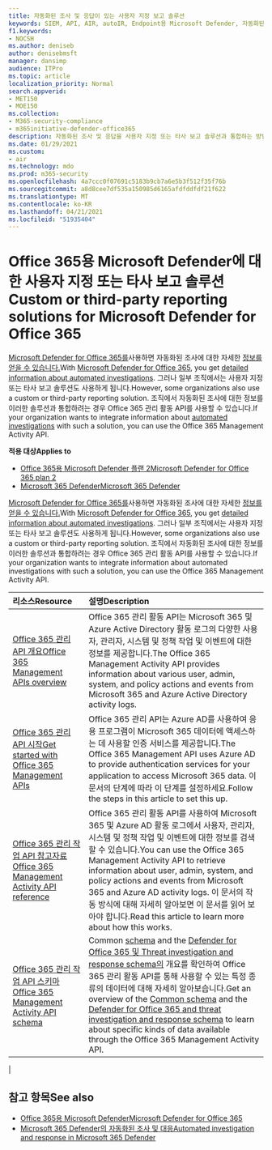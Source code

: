 ```yaml
---
title: 자동화된 조사 및 응답이 있는 사용자 지정 보고 솔루션
keywords: SIEM, API, AIR, autoIR, Endpoint용 Microsoft Defender, 자동화된 조사, 통합, 사용자 지정 보고서
f1.keywords:
- NOCSH
ms.author: deniseb
author: denisebmsft
manager: dansimp
audience: ITPro
ms.topic: article
localization_priority: Normal
search.appverid:
- MET150
- MOE150
ms.collection:
- M365-security-compliance
- m365initiative-defender-office365
description: 자동화된 조사 및 응답을 사용자 지정 또는 타사 보고 솔루션과 통합하는 방법을 알아보십시오.
ms.date: 01/29/2021
ms.custom:
- air
ms.technology: mdo
ms.prod: m365-security
ms.openlocfilehash: 4a7ccc0f07691c5183b9cb7a6e5b3f512f35f76b
ms.sourcegitcommit: a8d8cee7df535a150985d6165afdfddfdf21f622
ms.translationtype: MT
ms.contentlocale: ko-KR
ms.lasthandoff: 04/21/2021
ms.locfileid: "51935404"
---
```

# <a name="custom-or-third-party-reporting-solutions-for-microsoft-defender-for-office-365"></a><span data-ttu-id="d7586-104">Office 365용 Microsoft Defender에 대한 사용자 지정 또는 타사 보고 솔루션</span><span class="sxs-lookup"><span data-stu-id="d7586-104">Custom or third-party reporting solutions for Microsoft Defender for Office 365</span></span>

<span data-ttu-id="d7586-105">[Microsoft Defender for Office 365를](defender-for-office-365.md)사용하면 자동화된 조사에 대한 자세한 [정보를 얻을 수 있습니다.](air-view-investigation-results.md)</span><span class="sxs-lookup"><span data-stu-id="d7586-105">With [Microsoft Defender for Office 365](defender-for-office-365.md), you get [detailed information about automated investigations](air-view-investigation-results.md).</span></span> <span data-ttu-id="d7586-106">그러나 일부 조직에서는 사용자 지정 또는 타사 보고 솔루션도 사용하게 됩니다.</span><span class="sxs-lookup"><span data-stu-id="d7586-106">However, some organizations also use a custom or third-party reporting solution.</span></span> <span data-ttu-id="d7586-107">조직에서 자동화된 조사에 [](office-365-air.md) 대한 정보를 이러한 솔루션과 통합하려는 경우 Office 365 관리 활동 API를 사용할 수 있습니다.</span><span class="sxs-lookup"><span data-stu-id="d7586-107">If your organization wants to integrate information about [automated investigations](office-365-air.md) with such a solution, you can use the Office 365 Management Activity API.</span></span>

<span data-ttu-id="d7586-108">**적용 대상**</span><span class="sxs-lookup"><span data-stu-id="d7586-108">**Applies to**</span></span>
- [<span data-ttu-id="d7586-109">Office 365용 Microsoft Defender 플랜 2</span><span class="sxs-lookup"><span data-stu-id="d7586-109">Microsoft Defender for Office 365 plan 2</span></span>](defender-for-office-365.md)
- [<span data-ttu-id="d7586-110">Microsoft 365 Defender</span><span class="sxs-lookup"><span data-stu-id="d7586-110">Microsoft 365 Defender</span></span>](../defender/microsoft-365-defender.md)

<span data-ttu-id="d7586-111">[Microsoft Defender for Office 365를](defender-for-office-365.md)사용하면 자동화된 조사에 대한 자세한 [정보를 얻을 수 있습니다.](air-view-investigation-results.md)</span><span class="sxs-lookup"><span data-stu-id="d7586-111">With [Microsoft Defender for Office 365](defender-for-office-365.md), you get [detailed information about automated investigations](air-view-investigation-results.md).</span></span> <span data-ttu-id="d7586-112">그러나 일부 조직에서는 사용자 지정 또는 타사 보고 솔루션도 사용하게 됩니다.</span><span class="sxs-lookup"><span data-stu-id="d7586-112">However, some organizations also use a custom or third-party reporting solution.</span></span> <span data-ttu-id="d7586-113">조직에서 자동화된 조사에 대한 정보를 이러한 솔루션과 통합하려는 경우 Office 365 관리 활동 API를 사용할 수 있습니다.</span><span class="sxs-lookup"><span data-stu-id="d7586-113">If your organization wants to integrate information about automated investigations with such a solution, you can use the Office 365 Management Activity API.</span></span>

|<span data-ttu-id="d7586-114">리소스</span><span class="sxs-lookup"><span data-stu-id="d7586-114">Resource</span></span>|<span data-ttu-id="d7586-115">설명</span><span class="sxs-lookup"><span data-stu-id="d7586-115">Description</span></span>|
|:---|:---|
|[<span data-ttu-id="d7586-116">Office 365 관리 API 개요</span><span class="sxs-lookup"><span data-stu-id="d7586-116">Office 365 Management APIs overview</span></span>](/office/office-365-management-api/office-365-management-apis-overview)|<span data-ttu-id="d7586-117">Office 365 관리 활동 API는 Microsoft 365 및 Azure Active Directory 활동 로그의 다양한 사용자, 관리자, 시스템 및 정책 작업 및 이벤트에 대한 정보를 제공합니다.</span><span class="sxs-lookup"><span data-stu-id="d7586-117">The Office 365 Management Activity API provides information about various user, admin, system, and policy actions and events from Microsoft 365 and Azure Active Directory activity logs.</span></span>|
|[<span data-ttu-id="d7586-118">Office 365 관리 API 시작</span><span class="sxs-lookup"><span data-stu-id="d7586-118">Get started with Office 365 Management APIs</span></span>](/office/office-365-management-api/get-started-with-office-365-management-apis)|<span data-ttu-id="d7586-119">Office 365 관리 API는 Azure AD를 사용하여 응용 프로그램이 Microsoft 365 데이터에 액세스하는 데 사용할 인증 서비스를 제공합니다.</span><span class="sxs-lookup"><span data-stu-id="d7586-119">The Office 365 Management API uses Azure AD to provide authentication services for your application to access Microsoft 365 data.</span></span> <span data-ttu-id="d7586-120">이 문서의 단계에 따라 이 단계를 설정하세요.</span><span class="sxs-lookup"><span data-stu-id="d7586-120">Follow the steps in this article to set this up.</span></span>|
|[<span data-ttu-id="d7586-121">Office 365 관리 작업 API 참고자료</span><span class="sxs-lookup"><span data-stu-id="d7586-121">Office 365 Management Activity API reference</span></span>](/office/office-365-management-api/office-365-management-activity-api-reference)|<span data-ttu-id="d7586-122">Office 365 관리 활동 API를 사용하여 Microsoft 365 및 Azure AD 활동 로그에서 사용자, 관리자, 시스템 및 정책 작업 및 이벤트에 대한 정보를 검색할 수 있습니다.</span><span class="sxs-lookup"><span data-stu-id="d7586-122">You can use the Office 365 Management Activity API to retrieve information about user, admin, system, and policy actions and events from Microsoft 365 and Azure AD activity logs.</span></span> <span data-ttu-id="d7586-123">이 문서의 작동 방식에 대해 자세히 알아보면 이 문서를 읽어 보아야 합니다.</span><span class="sxs-lookup"><span data-stu-id="d7586-123">Read this article to learn more about how this works.</span></span>|
|[<span data-ttu-id="d7586-124">Office 365 관리 작업 API 스키마</span><span class="sxs-lookup"><span data-stu-id="d7586-124">Office 365 Management Activity API schema</span></span>](/office/office-365-management-api/office-365-management-activity-api-schema)|<span data-ttu-id="d7586-125">Common [schema](/office/office-365-management-api/office-365-management-activity-api-schema#common-schema) and the [Defender for Office 365 및 Threat investigation and response schema의](/office/office-365-management-api/office-365-management-activity-api-schema#office-365-advanced-threat-protection-and-threat-investigation-and-response-schema) 개요를 확인하여 Office 365 관리 활동 API를 통해 사용할 수 있는 특정 종류의 데이터에 대해 자세히 알아보습니다.</span><span class="sxs-lookup"><span data-stu-id="d7586-125">Get an overview of the [Common schema](/office/office-365-management-api/office-365-management-activity-api-schema#common-schema) and the [Defender for Office 365 and threat investigation and response schema](/office/office-365-management-api/office-365-management-activity-api-schema#office-365-advanced-threat-protection-and-threat-investigation-and-response-schema) to learn about specific kinds of data available through the Office 365 Management Activity API.</span></span>|
|

## <a name="see-also"></a><span data-ttu-id="d7586-126">참고 항목</span><span class="sxs-lookup"><span data-stu-id="d7586-126">See also</span></span>

- [<span data-ttu-id="d7586-127">Office 365용 Microsoft Defender</span><span class="sxs-lookup"><span data-stu-id="d7586-127">Microsoft Defender for Office 365</span></span>](defender-for-office-365.md)
- [<span data-ttu-id="d7586-128">Microsoft 365 Defender의 자동화된 조사 및 대응</span><span class="sxs-lookup"><span data-stu-id="d7586-128">Automated investigation and response in Microsoft 365 Defender</span></span>](/microsoft-365/security/defender/m365d-autoir)
